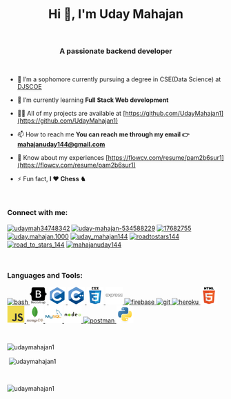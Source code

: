<h1 align="center">Hi 👋, I'm Uday Mahajan</h1><br>
<h3 align="center">A passionate backend developer</h3><br>

- 🔭 I’m a sophomore currently pursuing a degree in CSE(Data Science) at <a href="https://www.djsce.ac.in/">DJSCOE</a>

- 🌱 I’m currently learning **Full Stack Web development**

- 👨‍💻 All of my projects are available at [https://github.com/UdayMahajan1](https://github.com/UdayMahajan1)

- 📫 How to reach me **You can reach me through my email 👉 mahajanuday144@gmail.com**

- 📄 Know about my experiences [https://flowcv.com/resume/pam2b6sur1](https://flowcv.com/resume/pam2b6sur1)

- ⚡ Fun fact, **I ♥ Chess ♞**

<br>
<h3 align="left">Connect with me:</h3>
<p align="left">
<a href="https://twitter.com/udaymah34748342" target="blank"><img align="center" src="https://raw.githubusercontent.com/rahuldkjain/github-profile-readme-generator/master/src/images/icons/Social/twitter.svg" alt="udaymah34748342" height="30" width="40" /></a>
<a href="https://linkedin.com/in/uday-mahajan-534588229" target="blank"><img align="center" src="https://raw.githubusercontent.com/rahuldkjain/github-profile-readme-generator/master/src/images/icons/Social/linked-in-alt.svg" alt="uday-mahajan-534588229" height="30" width="40" /></a>
<a href="https://stackoverflow.com/users/17682755" target="blank"><img align="center" src="https://raw.githubusercontent.com/rahuldkjain/github-profile-readme-generator/master/src/images/icons/Social/stack-overflow.svg" alt="17682755" height="30" width="40" /></a>
<a href="https://fb.com/uday.mahajan.1000" target="blank"><img align="center" src="https://raw.githubusercontent.com/rahuldkjain/github-profile-readme-generator/master/src/images/icons/Social/facebook.svg" alt="uday.mahajan.1000" height="30" width="40" /></a>
<a href="https://instagram.com/uday_mahajan144" target="blank"><img align="center" src="https://raw.githubusercontent.com/rahuldkjain/github-profile-readme-generator/master/src/images/icons/Social/instagram.svg" alt="uday_mahajan144" height="30" width="40" /></a>
<a href="https://www.codechef.com/users/roadtostars144" target="blank"><img align="center" src="https://cdn.jsdelivr.net/npm/simple-icons@3.1.0/icons/codechef.svg" alt="roadtostars144" height="30" width="40" /></a>
<a href="https://codeforces.com/profile/road_to_stars_144" target="blank"><img align="center" src="https://raw.githubusercontent.com/rahuldkjain/github-profile-readme-generator/master/src/images/icons/Social/codeforces.svg" alt="road_to_stars_144" height="30" width="40" /></a>
<a href="https://www.leetcode.com/mahajanuday144" target="blank"><img align="center" src="https://raw.githubusercontent.com/rahuldkjain/github-profile-readme-generator/master/src/images/icons/Social/leet-code.svg" alt="mahajanuday144" height="30" width="40" /></a>
</p><br>

<h3 align="left">Languages and Tools:</h3>
<p align="left"> <a href="https://www.gnu.org/software/bash/" target="_blank" rel="noreferrer"> <img src="https://www.vectorlogo.zone/logos/gnu_bash/gnu_bash-icon.svg" alt="bash" width="40" height="40"/> </a> <a href="https://getbootstrap.com" target="_blank" rel="noreferrer"> <img src="https://raw.githubusercontent.com/devicons/devicon/master/icons/bootstrap/bootstrap-plain-wordmark.svg" alt="bootstrap" width="40" height="40"/> </a> <a href="https://www.cprogramming.com/" target="_blank" rel="noreferrer"> <img src="https://raw.githubusercontent.com/devicons/devicon/master/icons/c/c-original.svg" alt="c" width="40" height="40"/> </a> <a href="https://www.w3schools.com/cpp/" target="_blank" rel="noreferrer"> <img src="https://raw.githubusercontent.com/devicons/devicon/master/icons/cplusplus/cplusplus-original.svg" alt="cplusplus" width="40" height="40"/> </a> <a href="https://www.w3schools.com/css/" target="_blank" rel="noreferrer"> <img src="https://raw.githubusercontent.com/devicons/devicon/master/icons/css3/css3-original-wordmark.svg" alt="css3" width="40" height="40"/> </a> <a href="https://expressjs.com" target="_blank" rel="noreferrer"> <img src="https://raw.githubusercontent.com/devicons/devicon/master/icons/express/express-original-wordmark.svg" alt="express" width="40" height="40"/> </a> <a href="https://firebase.google.com/" target="_blank" rel="noreferrer"> <img src="https://www.vectorlogo.zone/logos/firebase/firebase-icon.svg" alt="firebase" width="40" height="40"/> </a> <a href="https://git-scm.com/" target="_blank" rel="noreferrer"> <img src="https://www.vectorlogo.zone/logos/git-scm/git-scm-icon.svg" alt="git" width="40" height="40"/> </a> <a href="https://heroku.com" target="_blank" rel="noreferrer"> <img src="https://www.vectorlogo.zone/logos/heroku/heroku-icon.svg" alt="heroku" width="40" height="40"/> </a> <a href="https://www.w3.org/html/" target="_blank" rel="noreferrer"> <img src="https://raw.githubusercontent.com/devicons/devicon/master/icons/html5/html5-original-wordmark.svg" alt="html5" width="40" height="40"/> </a> <a href="https://developer.mozilla.org/en-US/docs/Web/JavaScript" target="_blank" rel="noreferrer"> <img src="https://raw.githubusercontent.com/devicons/devicon/master/icons/javascript/javascript-original.svg" alt="javascript" width="40" height="40"/> </a> <a href="https://www.mongodb.com/" target="_blank" rel="noreferrer"> <img src="https://raw.githubusercontent.com/devicons/devicon/master/icons/mongodb/mongodb-original-wordmark.svg" alt="mongodb" width="40" height="40"/> </a> <a href="https://www.mysql.com/" target="_blank" rel="noreferrer"> <img src="https://raw.githubusercontent.com/devicons/devicon/master/icons/mysql/mysql-original-wordmark.svg" alt="mysql" width="40" height="40"/> </a> <a href="https://nodejs.org" target="_blank" rel="noreferrer"> <img src="https://raw.githubusercontent.com/devicons/devicon/master/icons/nodejs/nodejs-original-wordmark.svg" alt="nodejs" width="40" height="40"/> </a> <a href="https://postman.com" target="_blank" rel="noreferrer"> <img src="https://www.vectorlogo.zone/logos/getpostman/getpostman-icon.svg" alt="postman" width="40" height="40"/> </a> <a href="https://www.python.org" target="_blank" rel="noreferrer"> <img src="https://raw.githubusercontent.com/devicons/devicon/master/icons/python/python-original.svg" alt="python" width="40" height="40"/> </a> </p><br>

<p><img align="left" src="https://github-readme-stats.vercel.app/api/top-langs?username=udaymahajan1&show_icons=true&locale=en&layout=compact" alt="udaymahajan1" /></p><br>

<p>&nbsp;<img align="center" src="https://github-readme-stats.vercel.app/api?username=udaymahajan1&show_icons=true&locale=en" alt="udaymahajan1" /></p><br>

<p><img align="center" src="https://github-readme-streak-stats.herokuapp.com/?user=udaymahajan1&" alt="udaymahajan1" /></p>


